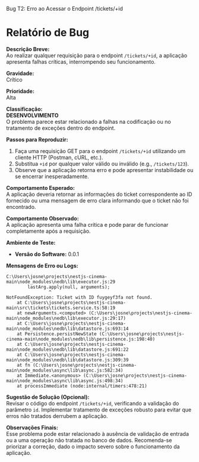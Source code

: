 Bug T2: Erro ao Acessar o Endpoint /tickets/+id

# Relatório de Bug

**Descrição Breve:**  
Ao realizar qualquer requisição para o endpoint `/tickets/+id`, a aplicação apresenta falhas críticas, interrompendo seu funcionamento.

**Gravidade:**  
Crítico

**Prioridade:**  
Alta

**Classificação:**  
**DESENVOLVIMENTO**  
O problema parece estar relacionado a falhas na codificação ou no tratamento de exceções dentro do endpoint.

**Passos para Reproduzir:**

1. Faça uma requisição GET para o endpoint `/tickets/+id` utilizando um cliente HTTP (Postman, cURL, etc.).
2. Substitua `+id` por qualquer valor válido ou inválido (e.g., `/tickets/123`).
3. Observe que a aplicação retorna erro e pode apresentar instabilidade ou se encerrar inesperadamente.

**Comportamento Esperado:**  
A aplicação deveria retornar as informações do ticket correspondente ao ID fornecido ou uma mensagem de erro clara informando que o ticket não foi encontrado.

**Comportamento Observado:**  
A aplicação apresenta uma falha crítica e pode parar de funcionar completamente após a requisição.

**Ambiente de Teste:**

- **Versão do Software:** 0.0.1

**Mensagens de Erro ou Logs:**

```
C:\Users\josne\projects\nestjs-cinema-main\node_modules\nedb\lib\executor.js:29
        lastArg.apply(null, arguments);
                ^
NotFoundException: Ticket with ID fuygeyf3fa not found.
    at C:\Users\josne\projects\nestjs-cinema-main\src\tickets\tickets.service.ts:58:19
    at newArguments.<computed> (C:\Users\josne\projects\nestjs-cinema-main\node_modules\nedb\lib\executor.js:29:17)
    at C:\Users\josne\projects\nestjs-cinema-main\node_modules\nedb\lib\datastore.js:693:14
    at Persistence.persistNewState (C:\Users\josne\projects\nestjs-cinema-main\node_modules\nedb\lib\persistence.js:198:40)
    at C:\Users\josne\projects\nestjs-cinema-main\node_modules\nedb\lib\datastore.js:691:22
    at C:\Users\josne\projects\nestjs-cinema-main\node_modules\nedb\lib\datastore.js:309:39
    at fn (C:\Users\josne\projects\nestjs-cinema-main\node_modules\async\lib\async.js:582:34)
    at Immediate.<anonymous> (C:\Users\josne\projects\nestjs-cinema-main\node_modules\async\lib\async.js:498:34)
    at processImmediate (node:internal/timers:478:21)
```

**Sugestão de Solução (Opcional):**  
Revisar o código do endpoint `/tickets/+id`, verificando a validação do parâmetro `id`. Implementar tratamento de exceções robusto para evitar que erros não tratados derrubem a aplicação.

**Observações Finais:**  
Esse problema pode estar relacionado à ausência de validação de entrada ou a uma operação não tratada no banco de dados. Recomenda-se priorizar a correção, dado o impacto severo sobre o funcionamento da aplicação.
